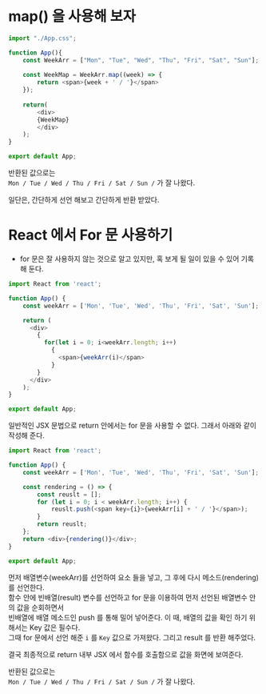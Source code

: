 # map() 을 사용해 보자
```JavaScript
import "./App.css";

function App(){
    const WeekArr = ["Mon", "Tue", "Wed", "Thu", "Fri", "Sat", "Sun"];
    
    const WeekMap = WeekArr.map((week) => {
        return <span>{week + ' / '}</span>
    });
    
    return(
        <div>
        {WeekMap}
        </div>
    );
}

export default App;
```

반환된 값으로는  
`Mon / Tue / Wed / Thu / Fri / Sat / Sun /`
가 잘 나왔다.

일단은, 간단하게 선언 해보고 간단하게 반환 받았다.  
  
    
    


# React 에서 For 문 사용하기
- for 문은 잘 사용하지 않는 것으로 알고 있지만, 혹 보게 될 일이 있을 수 있어 기록 해 둔다.  


```JavaScript
import React from 'react';

function App() {
    const weekArr = ['Mon', 'Tue', 'Wed', 'Thu', 'Fri', 'Sat', 'Sun'];

    return (
      <div>
        {
          for(let i = 0; i<weekArr.length; i++)
            {
              <span>{weekArr(i)</span>
            }
        }
      </div>
    );
}

export default App;

```
일반적인 JSX 문법으로 return 안에서는 for 문을 사용할 수 없다.
그래서 아래와 같이 작성해 준다.  

```JavaScript
import React from 'react';

function App() {
    const weekArr = ['Mon', 'Tue', 'Wed', 'Thu', 'Fri', 'Sat', 'Sun'];

    const rendering = () => {
        const reuslt = [];
        for (let i = 0; i < weekArr.length; i++) {
            reuslt.push(<span key={i}>{weekArr[i] + ' / '}</span>);
        }
        return reuslt;
    };
    return <div>{rendering()}</div>;
}

export default App;
```
먼저 배열변수(weekArr)를 선언하여 요소 들을 넣고, 그 후에 다시 메소드(rendering)를 선언한다.  
함수 안에 빈배열(result) 변수를 선언하고 for 문을 이용하여 먼저 선언된 배열변수 안의 값을 순회하면서  
빈배열에 배열 메소드인 push 를 통해 밀어 넣어준다. 이 때, 배열의 값을 확인 하기 위해서는 Key 값은 필수다.  
그때 for 문에서 선언 해준 `i` 를 `Key` 값으로 가져왔다. 그리고 result 를 반환 해주었다.

결국 최종적으로 return 내부 JSX 에서 함수를 호출함으로 값을 화면에 보여준다.

반환된 값으로는  
`Mon / Tue / Wed / Thu / Fri / Sat / Sun /`
가 잘 나왔다.

